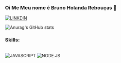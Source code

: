 
### Oi Me Meu nome é Bruno Holanda Rebouças 👋
[![LINKDIN](https://img.shields.io/badge/LinkedIn-0077B5?style=for-the-badge&logo=linkedin&logoColor=white)](https://www.linkedin.com/in/bruno-holanda-rebou%C3%A7as-673427195/)


![Anurag's GitHub stats](https://github-readme-stats.vercel.app/api?username=gitbrunoholanda&show_icons=true&theme=transparent)
### Skills:
<div style="display:  inline_block"><br/>
<img align="center " alt="JAVASCRIPT" src="https://img.shields.io/badge/JavaScript-F7DF1E?style=for-the-badge&logo=javascript&logoColor=black"/>

  <img align="center " alt="NODE.JS" src="https://img.shields.io/badge/Node.js-43853D?style=for-the-badge&logo=node.js&logoColor=white"/>
</div>
  
